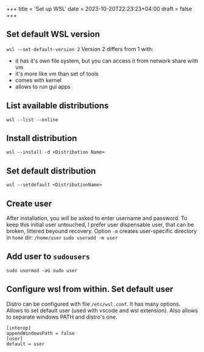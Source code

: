 +++
title = 'Set up WSL'
date = 2023-10-20T22:23:23+04:00
draft = false
+++

## Set default WSL version

`wsl --set-default-version 2`
Version 2 differs from 1 with:

- it has it's own file system, but you can access it from network share with vm
- it's more like vm than set of tools
- comes with kernel
- allows to run gui apps

## List available distributions

`wsl --list --online`

## Install distribution

`wsl --install -d <Distribution Name>`

## Set default distribution

`wsl --setdefault <DistributionName>`

## Create user

After installation, you will be asked to enter username and password.
To keep this initial user untouched, I prefer user dispensable user, that can be broken, littered beyound recovery.
Option `-m` creates user-specific directory in `home` dir: `/home/user`
`sudo useradd -m user`

## Add user to `sudousers`

`sudo usermod -aG sudo user`

## Configure wsl from within. Set default user

Distro can be configured with file `/etc/wsl.conf`. It has many options. Allows to set default user (used with vscode and wsl extension). Also allows to separate windows PATH and distro's one.

```
[interop]
appendWindowsPath = false
[user]
default = user
```
